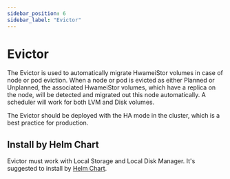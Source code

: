 ```yaml
---
sidebar_position: 6
sidebar_label: "Evictor"
---
```


# Evictor

The Evictor is used to automatically migrate HwameiStor volumes in case of node or pod eviction. When a node or pod is evicted as either Planned or Unplanned, the associated HwameiStor volumes, which have a replica on the node, will be detected and migrated out this node automatically. A scheduler will work for both LVM and Disk volumes.

The Evictor should be deployed with the HA mode in the cluster, which is a best practice for production.

## Install by Helm Chart

Evictor must work with Local Storage and Local Disk Manager. It's suggested to install by [Helm Chart](../../quick_start/install/deploy.md).
